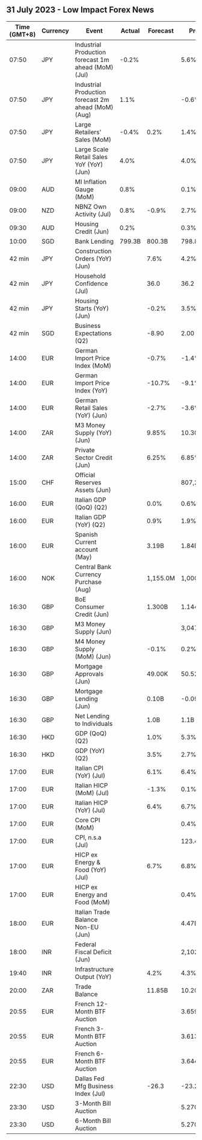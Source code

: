 ## 31 July 2023 - Low Impact Forex News

| Time (GMT+8) | Currency | Event | Actual | Forecast | Previous |
|------|----------|-------|--------|----------|----------|
| 07:50 | JPY | Industrial Production forecast 1m ahead (MoM) (Jul) | -0.2% |  | 5.6% |
| 07:50 | JPY | Industrial Production forecast 2m ahead (MoM) (Aug) | 1.1% |  | -0.6% |
| 07:50 | JPY | Large Retailers' Sales (MoM) | -0.4% | 0.2% | 1.4% |
| 07:50 | JPY | Large Scale Retail Sales YoY (YoY) (Jun) | 4.0% |  | 4.0% |
| 09:00 | AUD | MI Inflation Gauge (MoM) | 0.8% |  | 0.1% |
| 09:00 | NZD | NBNZ Own Activity (Jul) | 0.8% | -0.9% | 2.7% |
| 09:30 | AUD | Housing Credit (Jun) | 0.2% |  | 0.3% |
| 10:00 | SGD | Bank Lending | 799.3B | 800.3B | 798.8B |
| 42 min | JPY | Construction Orders (YoY) (Jun) |  | 7.6% | 4.2% |
| 42 min | JPY | Household Confidence (Jul) |  | 36.0 | 36.2 |
| 42 min | JPY | Housing Starts (YoY) (Jun) |  | -0.2% | 3.5% |
| 42 min | SGD | Business Expectations (Q2) |  | -8.90 | 2.00 |
| 14:00 | EUR | German Import Price Index (MoM) |  | -0.7% | -1.4% |
| 14:00 | EUR | German Import Price Index (YoY) |  | -10.7% | -9.1% |
| 14:00 | EUR | German Retail Sales (YoY) (Jun) |  | -2.7% | -3.6% |
| 14:00 | ZAR | M3 Money Supply (YoY) (Jun) |  | 9.85% | 10.30% |
| 14:00 | ZAR | Private Sector Credit (Jun) |  | 6.25% | 6.85% |
| 15:00 | CHF | Official Reserves Assets (Jun) |  |  | 807,211.4M |
| 16:00 | EUR | Italian GDP (QoQ) (Q2) |  | 0.0% | 0.6% |
| 16:00 | EUR | Italian GDP (YoY) (Q2) |  | 0.9% | 1.9% |
| 16:00 | EUR | Spanish Current account (May) |  | 3.19B | 1.84B |
| 16:00 | NOK | Central Bank Currency Purchase (Aug) |  | 1,155.0M | 1,000.0M |
| 16:30 | GBP | BoE Consumer Credit (Jun) |  | 1.300B | 1.144B |
| 16:30 | GBP | M3 Money Supply (Jun) |  |  | 3,047,695.0% |
| 16:30 | GBP | M4 Money Supply (MoM) (Jun) |  | -0.1% | 0.2% |
| 16:30 | GBP | Mortgage Approvals (Jun) |  | 49.00K | 50.52K |
| 16:30 | GBP | Mortgage Lending (Jun) |  | 0.10B | -0.09B |
| 16:30 | GBP | Net Lending to Individuals |  | 1.0B | 1.1B |
| 16:30 | HKD | GDP (QoQ) (Q2) |  | 1.0% | 5.3% |
| 16:30 | HKD | GDP (YoY) (Q2) |  | 3.5% | 2.7% |
| 17:00 | EUR | Italian CPI (YoY) (Jul) |  | 6.1% | 6.4% |
| 17:00 | EUR | Italian HICP (MoM) (Jul) |  | -1.3% | 0.1% |
| 17:00 | EUR | Italian HICP (YoY) (Jul) |  | 6.4% | 6.7% |
| 17:00 | EUR | Core CPI (MoM) |  |  | 0.4% |
| 17:00 | EUR | CPI, n.s.a (Jul) |  |  | 123.47 |
| 17:00 | EUR | HICP ex Energy & Food (YoY) (Jul) |  | 6.7% | 6.8% |
| 17:00 | EUR | HICP ex Energy and Food (MoM) |  |  | 0.4% |
| 18:00 | EUR | Italian Trade Balance Non-EU (Jun) |  |  | 4.47B |
| 18:00 | INR | Federal Fiscal Deficit (Jun) |  |  | 2,102.87B |
| 19:40 | INR | Infrastructure Output (YoY) |  | 4.2% | 4.3% |
| 20:00 | ZAR | Trade Balance |  | 11.85B | 10.20B |
| 20:55 | EUR | French 12-Month BTF Auction |  |  | 3.659% |
| 20:55 | EUR | French 3-Month BTF Auction |  |  | 3.613% |
| 20:55 | EUR | French 6-Month BTF Auction |  |  | 3.644% |
| 22:30 | USD | Dallas Fed Mfg Business Index (Jul) |  | -26.3 | -23.2 |
| 23:30 | USD | 3-Month Bill Auction |  |  | 5.270% |
| 23:30 | USD | 6-Month Bill Auction |  |  | 5.270% |
